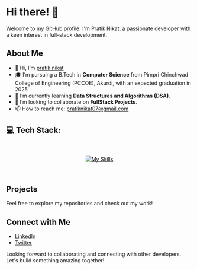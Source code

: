 # Hi there! 👋

Welcome to my GitHub profile. I'm Pratik Nikat, a passionate developer with a keen interest in full-stack development.

## About Me

- 👋 Hi, I’m [pratik nikat](https://github.com/pratikni07)
- 🎓 I’m pursuing a B.Tech in **Computer Science** from Pimpri Chinchwad College of Engineering (PCCOE), Akurdi, with an expected graduation in 2025
- 🌱 I’m currently learning **Data Structures and Algorithms (DSA)**.
- 💞️ I’m looking to collaborate on **FullStack Projects**.
- 📫 How to reach me: [pratiknikat07@gmail.com](mailto:pratiknikat07@gmail.com)

## 💻 Tech Stack:
<br>

<div align="center">

[![My Skills](https://skillicons.dev/icons?i=cpp,java,git,html,css,js,mongodb,express,react,nodejs,spring,bootstrap,tailwind,redux,materialui,postman,mysql,vercel,redis,aws,linux,bash,ai,docker,kubernetes,terraform,ansible,jenkins,githubactions,figma,kafka&perline=15,flutter)]()

</div>
<br>


## Projects

Feel free to explore my repositories and check out my work!

## Connect with Me

- [LinkedIn](https://www.linkedin.com/in/pratiknikat)
- [Twitter](https://x.com/Pratik034575706)

Looking forward to collaborating and connecting with other developers. Let's build something amazing together!
